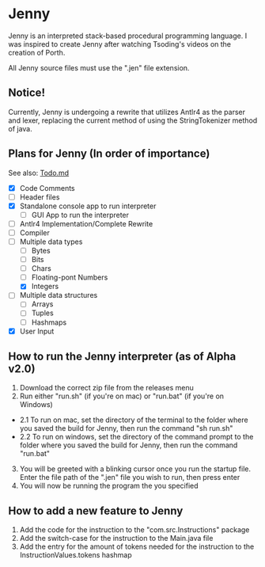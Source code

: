 # Jenny
Jenny is an interpreted stack-based procedural programming language.
I was inspired to create Jenny after watching Tsoding's videos on the creation of Porth.

All Jenny source files must use the ".jen" file extension.

## Notice!
Currently, Jenny is undergoing a rewrite that utilizes Antlr4 as the parser and lexer, replacing the current method of using
the StringTokenizer method of java.

## Plans for Jenny (In order of importance)
See also: [Todo.md](Todo.md)
- [X] Code Comments
- [ ] Header files
- [X] Standalone console app to run interpreter
  - [ ] GUI App to run the interpreter
- [ ] Antlr4 Implementation/Complete Rewrite
- [ ] Compiler
- [ ] Multiple data types
  - [ ] Bytes 
  - [ ] Bits
  - [ ] Chars
  - [ ] Floating-pont Numbers
  - [X] Integers
- [ ] Multiple data structures
  - [ ] Arrays
  - [ ] Tuples
  - [ ] Hashmaps 
- [X] User Input

## How to run the Jenny interpreter (as of Alpha v2.0)
1. Download the correct zip file from the releases menu
2. Run either "run.sh" (if you're on mac) or "run.bat" (if you're on Windows)
  - 2.1 To run on mac, set the directory of the terminal to the folder where you saved the build for Jenny, then run the command "sh run.sh"
  - 2.2 To run on windows, set the directory of the command prompt to the folder where you saved the build for Jenny, then run the command "run.bat"
3. You will be greeted with a blinking cursor once you run the startup file. Enter the file path of the ".jen" file you wish to run, then press enter
4. You will now be running the program the you specified
 
## How to add a new feature to Jenny
1. Add the code for the instruction to the "com.src.Instructions" package
2. Add the switch-case for the instruction to the Main.java file
3. Add the entry for the amount of tokens needed for the instruction to the InstructionValues.tokens hashmap
